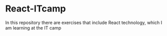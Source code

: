# React-ITcamp
In this repository there are exercises that include React technology, which I am learning at the IT camp
